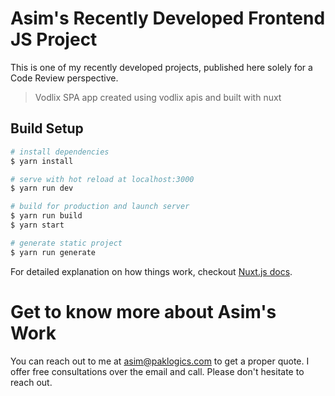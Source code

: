 # Asim's Recently Developed Frontend JS Project
This is one of my recently developed projects, published here solely for a Code Review perspective.

> Vodlix SPA app created using vodlix apis and built with nuxt

## Build Setup

``` bash
# install dependencies
$ yarn install

# serve with hot reload at localhost:3000
$ yarn run dev

# build for production and launch server
$ yarn run build
$ yarn start

# generate static project
$ yarn run generate
```

For detailed explanation on how things work, checkout [Nuxt.js docs](https://nuxtjs.org).

# Get to know more about Asim's Work

You can reach out to me at asim@paklogics.com to get a proper quote. I offer free consultations over the email and call. Please don't hesitate to reach out.